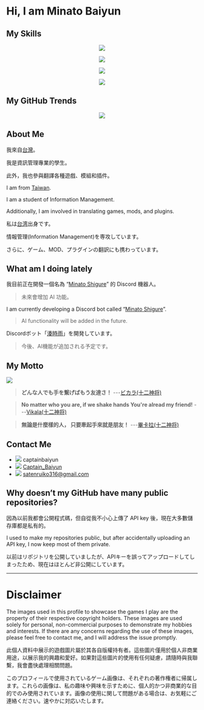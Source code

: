 # Hi, I am Minato Baiyun

## My Skills

<p align="center"><img src="https://skillicons.dev/icons?i=windows,vscode,postman,github,git,docker,wordpress,linux,&theme=light" /></p>
<p align="center"><img src="https://skillicons.dev/icons?i=vue,php,nodejs,html,css,js,jquery,nginx,&theme=light" /></p>
<p align="center"><img src="https://skillicons.dev/icons?i=md,java,c,cpp,cs,py,mysql,npm,&theme=light" /></p>
<p align="center"><img src="https://skillicons.dev/icons?i=sqlite,selenium,pytorch,anaconda,discord,twitter,cmake,dotnet,&theme=light" /></p>

## My GitHub Trends

<p align="center">
<img src="https://api.githubtrends.io/user/svg/alicezuber/langs?time_range=one_year&include_private=True&loc_metric=changed&compact=True&theme=dark" />
</p>

## About Me

我來自[台灣](https://zh.wikipedia.org/zh-tw/%E8%87%BA%E7%81%A3)。

我是資訊管理專業的學生。

此外，我也參與翻譯各種遊戲、模組和插件。

I am from [Taiwan](https://en.wikipedia.org/wiki/Taiwan).

I am a student of Information Management.

Additionally, I am involved in translating games, mods, and plugins.

私は[台湾](https://ja.wikipedia.org/wiki/%E5%8F%B0%E6%B9%BE)出身です。

情報管理(Information Management)を専攻しています。

さらに、ゲーム、MOD、プラグインの翻訳にも携わっています。



## What am I doing lately

我目前正在開發一個名為 “[Minato Shigure](<https://www.patreon.com/posts/huan-ying-yao-yu-108584945>)” 的 Discord 機器人。
> 未來會增加 AI 功能。

I am currently developing a Discord bot called “[Minato Shigure](<https://www.patreon.com/posts/huan-ying-yao-yu-108584945>)”.
> AI functionality will be added in the future.

Discordボット「[湊時雨](<https://www.patreon.com/posts/huan-ying-yao-yu-108584945>)」を開発しています。
> 今後、AI機能が追加される予定です。



## My Motto

<p align="left"><img src="https://github.com/user-attachments/assets/0ea66d7d-9126-459d-b6b3-cc2864c65f11" /></p>

> **どんな人でも手を繋げばもう友達さ！** ---[ビカラ(十二神将)](https://dic.pixiv.net/a/%E3%83%93%E3%82%AB%E3%83%A9)

> **No matter who you are, if we shake hands You're alread my friend!** ---[Vikala(十二神将)](https://gbf.wiki/Vikala)

> **無論是什麼樣的人， 只要牽起手來就是朋友！** ---[畢卡拉(十二神将)](https://gbf.huijiwiki.com/wiki/Char/3040252000)



## Contact Me

- <img src="https://img.shields.io/badge/Discord-5865F2?style=for-the-badge&logo=discord&logoColor=white"> captainbaiyun
- <img src="https://img.shields.io/badge/Twitter-1DA1F2?style=for-the-badge&logo=twitter&logoColor=white"> [Captain_Baiyun](https://twitter.com/Captain_Baiyun)
- <img src="https://img.shields.io/badge/Gmail-D14836?style=for-the-badge&logo=gmail&logoColor=white"> satenruiko316@gmail.com

## Why doesn’t my GitHub have many public repositories?

因為以前我都會公開程式碼，但自從我不小心上傳了 API key 後，現在大多數儲存庫都是私有的。

I used to make my repositories public, but after accidentally uploading an API key, I now keep most of them private.

以前はリポジトリを公開していましたが、APIキーを誤ってアップロードしてしまったため、現在はほとんど非公開にしています。


---

# Disclaimer 

The images used in this profile to showcase the games I play are the property of their respective copyright holders. These images are used solely for personal, non-commercial purposes to demonstrate my hobbies and interests. If there are any concerns regarding the use of these images, please feel free to contact me, and I will address the issue promptly.

此個人資料中展示的遊戲圖片屬於其各自版權持有者。這些圖片僅用於個人非商業用途，以展示我的興趣和愛好。如果對這些圖片的使用有任何疑慮，請隨時與我聯繫，我會盡快處理相關問題。

このプロフィールで使用されているゲーム画像は、それぞれの著作権者に帰属します。これらの画像は、私の趣味や興味を示すために、個人的かつ非商業的な目的でのみ使用されています。画像の使用に関して問題がある場合は、お気軽にご連絡ください。速やかに対応いたします。
